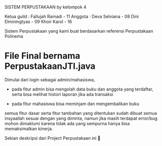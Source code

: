 SISTEM PERPUSTAKAAN by kelompok 4

Ketua guild : Fallujah Ramadi - 11
Anggota     : Deva Selviana - 08
              Dini Elminingtyas - 09
              Khoir Karol - 16

Sistem Perpustakaan yang kami buat berdasarkan referensi Perpustakaan Polinema

# File Final bernama PerpustakaanJTI.java #

Dimulai dari login sebagai admin/mahasiswa,
- pada fitur admin bisa mengolah data buku dan anggota yang terdaftar, serta bisa melihat histori laporan jika ada transaksi

- pada fitur mahasiswa bisa meminjam dan mengembalikan buku

semua fitur dasar serta fitur tambahan yang ditentukan sudah dibuat semua insyaallah sesuai dengan yang diminta,
namun jika masih terdapat error/bug mohon dimaklumi karena tidak ada yang sempurna hanya bisa memaksimalkan kinerja.

Sekian deskripsi dari Project Perpustakaan ini 🙏
